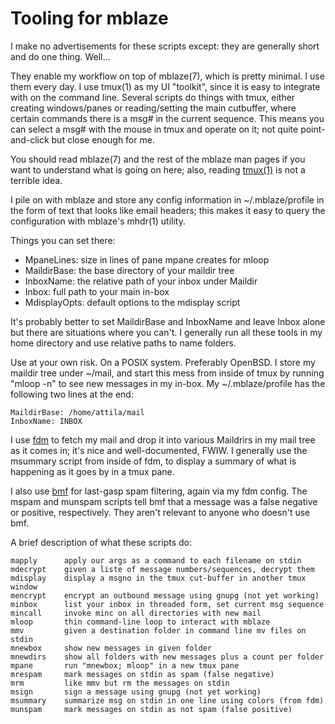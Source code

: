 # Tooling for mblaze #

I make no advertisements for these scripts except: they are generally
short and do one thing.  Well...

They enable my workflow on top of mblaze(7), which is pretty minimal.
I use them every day.  I use tmux(1) as my UI "toolkit", since it is
easy to integrate with on the command line.  Several scripts do things
with tmux, either creating windows/panes or reading/setting the main
cutbuffer, where certain commands there is a msg# in the current
sequence.  This means you can select a msg# with the mouse in tmux and
operate on it; not quite point-and-click but close enough for me.

You should read mblaze(7) and the rest of the mblaze man pages if you
want to understand what is going on here; also, reading
[tmux(1)](https://man.openbsd.org/tmux) is not a terrible idea.

I pile on with mblaze and store any config information in
~/.mblaze/profile in the form of text that looks like email headers;
this makes it easy to query the configuration with mblaze's mhdr(1)
utility.

Things you can set there:

* MpaneLines: size in lines of pane mpane creates for mloop
* MaildirBase: the base directory of your maildir tree
* InboxName: the relative path of your inbox under Maildir
* Inbox: full path to your main in-box
* MdisplayOpts: default options to the mdisplay script

It's probably better to set MaildirBase and InboxName and leave Inbox
alone but there are situations where you can't.  I generally run all
these tools in my home directory and use relative paths to name
folders.

Use at your own risk.  On a POSIX system.  Preferably OpenBSD.  I
store my maildir tree under ~/mail, and start this mess from inside of
tmux by running "mloop -n" to see new messages in my in-box.  My
~/.mblaze/profile has the following two lines at the end:

    MaildirBase: /home/attila/mail
    InboxName: INBOX

I use [fdm](https://github.com/nicm/fdm) to fetch my mail and drop it
into various Maildrirs in my mail tree as it comes in; it's nice and
well-documented, FWIW.  I generally use the msummary script from
inside of fdm, to display a summary of what is happening as it goes by
in a tmux pane.

I also use [bmf](http://sourceforge.net/projects/bmf/) for last-gasp
spam filtering, again via my fdm config.  The mspam and munspam
scripts tell bmf that a message was a false negative or positive,
respectively.  They aren't relevant to anyone who doesn't use bmf.

A brief description of what these scripts do:

    mapply      apply our args as a command to each filename on stdin
    mdecrypt    given a liste of message numbers/sequences, decrypt them
    mdisplay    display a msgno in the tmux cut-buffer in another tmux window
    mencrypt    encrypt an outbound message using gnupg (not yet working)
    minbox      list your inbox in threaded form, set current msg sequence
    mincall     invoke minc on all directories with new mail
    mloop       thin command-line loop to interact with mblaze
    mmv         given a destination folder in command line mv files on stdin
    mnewbox     show new messages in given folder
    mnewdirs    show all folders with new messages plus a count per folder
    mpane       run "mnewbox; mloop" in a new tmux pane
    mrespam     mark messages on stdin as spam (false negative)
    mrm         like mmv but rm the messages on stdin
    msign       sign a message using gnupg (not yet working)
    msummary    summarize msg on stdin in one line using colors (from fdm)
    munspam     mark messages on stdin as not spam (false positive)
